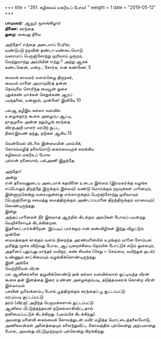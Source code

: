 ﻿+++
title = "261: கழிகலம் மகடூஉப் போல!  "
weight = 1
date = "2019-05-12"
+++

**பாடியவர்:** ஆவூர் மூலங்கிழார்  
**திணை:** கரந்தை  
**துறை:** கையறு நிலை  
  
அந்தோ! எந்தை அடையாப் பேரில்;  
வண்டுபடு நறவின் தண்டா மண்டையொடு  
வரையாப் பெருஞ்சோற்று முரிவாய் முற்றம்,  
வெற்றுயாற்று அம்பியின் எற்று ? அற்று ஆகக்  
கண்டனென், மன்ற ; சோர்க, என் கண்ணே; 5  
  
வையங் காவலர் வளம்கெழு திருநகர்,  
மையல் யானை அயாவுயிர்த் தன்ன  
நெய்யுலை சொரிந்த மையூன் ஓசை  
புதுக்கண் மாக்கள் செதுக்கண் ஆரப்  
பயந்தனை, மன்னால், முன்னே! இனியே 10  
  
பல்ஆ தழீஇய கல்லா வல்வில்  
உழைக்குரற் கூகை அழைப்ப ஆட்டி,  
நாகுமுலை அன்ன நறும்பூங் கரந்தை  
விரகுஅறி யாளர் மரபிற் சூட்ட,  
நிரைஇவண் தந்து, நடுகல் ஆகிய 15  
  
வென்வேல் விடலை இன்மையின் புலம்பிக்,  
கொய்ம்மழித் தலையொடு கைம்மையுறக் கலங்கிய  
கழிகலம் மகடூஉப் போல  
புல்என் றனையால், பல்அணி இழந்தே.  
   
அந்தோ!  
அன்று  
என் தலைவனுடைய அடையாக் கதவினை உடைய இல்லம் (இரவலர்க்கு வழங்க எப்போதும் திறந்தே இருக்கும் இல்லம்) வண்டு மொய்க்கும் நறவுக்கள் பானையும், இன்னாருகென்று வரையறுக்காது எல்லாருக்கும் பெருஞ்சோற்று முரிவாயும் (பெருஞ்சோறு சமைத்து வைத்திருக்கும் அண்டாப்பானை திறந்திருக்கும் வாயையும்) கொண்டிருந்தது.  
இன்று  
அந்தப் பானைகள் நீர் இல்லாத ஆற்றில் கிடக்கும் அம்பிகள் போலப் பயன்றறு வெறிச்சோடிக் கிடக்கின்றன.  
இதனைப் பார்க்கிறேன். இப்படிப் பார்க்கும் என் கண்விழிகள் இற்று விழட்டும்  
முன்னே  
வையத்தைக் காக்கும் வளம் நிறைந்த அரண்மனையில் உறங்கும் யானை சோம்பல் முரித்து மூச்சு விடுவது போல, ஆட்டிறைச்சியை நெய்யில் போட்டுச் சுடும் ஓசையும், அதனைப் புதுப்புது மாந்தர் வயிறார, கண் சிவக்க (செது = செம்மை, வயிற்றுக் குடல்) உண்ணும் காட்சியையும் வழங்கிக்கொண்டிருந்தது.  
இனி அங்கே  
வெற்றிவேல் வீரன்  
பல ஆனிரைகளை தழுவிக்கொண்டு தன் கல்லா வல்வில்லால் ஓட்டிவந்த வீரன்  
கூகை தன் இனத்தை இரை உண்ண அழைக்கும்படி, தடுத்தவரைக் கொன்ற வீரன்  
இல்லாமல்  
பசுவின் முலைக்காம்பு போல் பூத்திருக்கும் கரந்தைப் பூ சூட்டப்பட்டு  
மரபுப்படி சூட்டப்பட்டு  
தரம் (விரகு) அறிந்த பெருமக்களால் சூட்டப்பட்டு  
ஆனிரை மீட்டுத்தந்தவன் நடுகல்லாகிவிட்டதால்  
தனிமைப்பட்டுக் கிடக்கிறது. (புலம்பிக் கிடக்கிறது).  
அவனது மனைவி கைம்மைக் கோலத்துடன் மயிர் மழித்த மொட்டைத்தலையோடு, அணிகலன்கள் அனைத்தையும் களைந்துவிட்ட கோலத்தில் புல்லென்று அற்பமானது போல, அவனது வீட்டுமுற்றமும் புல்லென்று கிறக்கிறது.  
